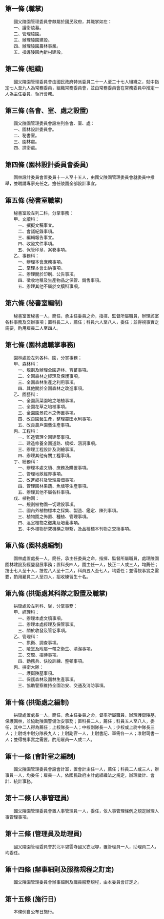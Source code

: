 第一條 (職掌)
-------------
　　國父陵園管理委員會隸屬於國民政府，其職掌如左：  
　　一、護衛陵墓。  
　　二、管理陵園。  
　　三、辦理陵園建設。  
　　四、辦理陵園農林事業。  
　　五、指導陵園內新村建設。  


第二條 (組織)
-------------
　　國父陵園管理委員會由國民政府特派委員二十一人至二十七人組織之，就中指定七人至九人為常務委員，組織常務委員會，並由常務委員會在常務委員中推定一人為主任委員，執行會務。  


第三條 (各會、室、處之設置)
---------------------------
　　國父陵園管理委員會設左列各會、室、處：  
　　一、園林設計委員會。  
　　二、秘書室。  
　　三、園林處。  
　　四、拱衛處。  


第四條 (園林設計委員會委員)
---------------------------
　　園林設計委員會置委員十一人至十五人，由國父陵園管理委員會就委員中推舉，並聘請專家充任之，擔任陵園全部設計事宜。  


第五條 (秘書室職掌)
-------------------
　　秘書室設左列二科，分掌事務：  
　　甲、文牘科：  
　　　一、撰擬文稿事宜。  
　　　二、會議紀錄事項。  
　　　三、編輯報告事宜。  
　　　四、收發文件事項。  
　　　五、保管印章、案卷事項。  
　　乙、事務科：  
　　　一、辦理本會庶務事項。  
　　　二、掌理本會出納事項。  
　　　三、辦理關於印刷、公告事項。  
　　　四、徵收地租及生產物品之保管、銷售事項。  
　　　五、辦理其他不屬於文牘科事項。  


第六條 (秘書室編制)
-------------------
　　秘書室置秘書一人，簡任，承主任委員之命，指揮、監督所屬職員，辦理該室各科事務及交辦事項；置科長二人，薦任；科員六人至八人，委任；並得視事實之需要，酌用雇員二人至四人。  


第七條 (園林處職掌事務)
-----------------------
　　園林處設左列各科、園，分掌事務；  
　　甲、森林科：  
　　　一、規劃及辦理全園造林、育苗事項。  
　　　二、全園森林之經理及保護事項。  
　　　三、全園森林生產之利用事項。  
　　　四、其他關於全園森林之改進事項。  
　　乙、園藝科：  
　　　一、全園蔬菜園地之培植事項。  
　　　二、全園花草之培植事項。  
　　　三、全園園景花木之佈置事項。  
　　　四、改良園藝生產，整理農田水利事項。  
　　　五、改良農戶園藝生產事項。  
　　丙、工程科：  
　　　一、監造管理全園建築事項。  
　　　二、建造修養全園道路、橋樑、涵洞事項。  
　　　三、辦理工程設計及測繪事項。  
　　　四、辦理其他有關工程事項。  
　　丁、總務科：  
　　　一、辦理本處文牘、庶務及購置事項。  
　　　二、管理地畝經界事項。  
　　　三、改進鄉村及管理農佃事項。  
　　　四、管理園林果蔬、魚塘等生產事項。  
　　　五、辦理其他不屬各科事項。  
　　戊、植物園：  
　　　一、規劃植物園一切建設事項。  
　　　二、國內外植物標本之採集、製造、鑑定、陳列事項。  
　　　三、植物園之佈置、種植、管理事項。  
　　　四、溫室植物之徵集及培養事項。  
　　　五、中外植物研究機構之聯繫，及品種標本刊物之交換事項。  


第八條 (園林處編制)
-------------------
　　園林處置處長一人，簡任，承主任委員之命，指揮、監督所屬職員，處理陵園園林建設及經營發展事務；置科長四人，園主任一人，技正二人或三人，均薦任；技士七人至十人，技佐八人至十二人，科員五人至七人，均委任；並得視事實之需要，酌用雇員二人至四人，招收練習生十名。  


第九條 (拱衛處其科隊之設置及職掌)
---------------------------------
　　拱衛處設左列科、隊，分掌事務：  
　　甲、經理科：  
　　　一、辦理本處文牘事項。  
　　　二、辦理本處經理及保管事項。  
　　　三、關於收發及管卷事項。  
　　乙、管理科：  
　　　一、拱衛、調查事項。  
　　　二、陵堂及附屬一帶之衛生、清潔事項。  
　　　三、交際、招待事項。  
　　　四、勤務兵、伕役訓練、整頓事項。  
　　丙、拱衛大隊：  
　　　一、護衛陵墓事項。  
　　　二、保護森林及園林生產事項。  
　　　三、協助警察維持全園治安、交通及消防事項。  


第十條 (拱衛處之編制)
---------------------
　　拱衛處置處長一人，簡任，承主任委員之命，督率所屬職員，辦理護衛陵墓，保護園林，並協助陵園警備治安事務；置科長二人，薦任；科員五人至八人，委任，其中二人得為薦任；上校隊長一人；中校副隊長一人；少校或上尉中隊長三人；上尉或中尉分隊長九人；上尉副官一人，上尉書記、軍需各一人；准尉司書一人；並得視事實之需要，酌用雇員一人或二人。  


第十一條 (會計室之編制)
-----------------------
　　國父陵園管理委員會設會計室，置會計主任一人，薦任；科員二人或三人，辦事員一人，均委任；雇員一人，依國民政府主計處組織法之規定，辦理歲計、會計、統計事務。  


第十二條 (人事管理員)
---------------------
　　國父陵園管理委員會置人事管理員一人，委任，依人事管理條例之規定辦理人事管理事項。  


第十三條 (管理員及助理員)
-------------------------
　　國父陵園管理委員會於北平碧雲寺國父衣冠塚，置管理員一人，助理員二人，均委任。  


第十四條 (辦事細則及服務規程之訂定)
-----------------------------------
　　國父陵園管理委員會辦事細則及職員服務規程，由本委員會訂定之。  


第十五條 (施行日)
-----------------
　　本條例自公布日施行。